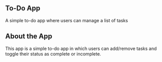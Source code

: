## To-Do App
A simple to-do app where users can manage a list of tasks


## About the App
This app is a simple to-do app in which users can add/remove tasks and toggle their status as complete or incomplete.

